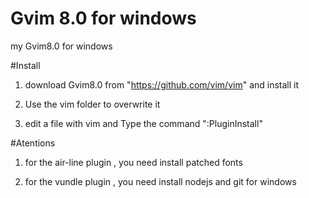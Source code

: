# Gvim 8.0 for windows
my Gvim8.0 for windows 

#Install
1. download Gvim8.0  from "https://github.com/vim/vim" and install it 

2. Use the vim folder to overwrite it

3. edit a file with vim  and  Type the command ":PluginInstall"  

#Atentions
1. for the air-line plugin ,  you need install patched fonts

2. for the vundle   plugin ,  you need install nodejs and git for windows
